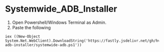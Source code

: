 # Systemwide_ADB_Installer

1. Open Powershell/Windows Terminal as Admin.
2. Paste the following
```
iex ((New-Object System.Net.WebClient).DownloadString('https://fastly.jsdelivr.net/gh/hv33y/systemwide-adb-installer/systemwide-adb.ps1'))
```
